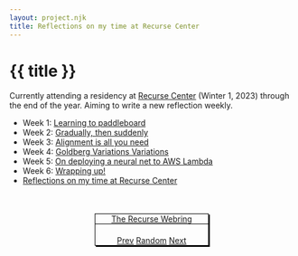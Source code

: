 ```yaml
---
layout: project.njk
title: Reflections on my time at Recurse Center
---
```

# {{ title }}

Currently attending a residency at [Recurse Center](https://www.recurse.com/) (Winter 1, 2023) through the end of the year. Aiming to write a new reflection weekly.

- Week 1: [Learning to paddleboard](/recurse/week-1)
- Week 2: [Gradually, then suddenly](/recurse/week-2)
- Week 3: [Alignment is all you need](/recurse/week-3)
- Week 4: [Goldberg Variations Variations](/recurse/week-4)
- Week 5: [On deploying a neural net to AWS Lambda](/recurse/week-5)
- Week 6: [Wrapping up!](/recurse/week-6)
- [Reflections on my time at Recurse Center](/recurse/reflections)

<!-- Recurse Center webring below! -->
<script src="https://ring.recurse.com/ring.js" type="text/javascript"></script>
<style>
    .recurse-webring {
        border: solid black 1px;
        box-shadow: 2px 2px black;
        margin: 50px auto auto;
        text-align: center;
        width: 200px;
    }
    .recurse-webring .rc-ring-home {
        border-bottom: solid 1px black;
        margin: auto auto 20px ;
    }
    .recurse-webring .rc-ring-nav {
        display: inline-block;
    }
</style>
<div class="recurse-webring">
    <div class="rc-ring-home"><a id="rc-ring-home" data-rc-uuid="a76734eb-cb49-474c-98b1-931ffaece763" href="https://ring.recurse.com/">The Recurse Webring</a></div>
    <div class="rc-ring-nav"><a id="rc-ring-prev" href="https://ring.recurse.com/prev?id=8">Prev</a></div>
    <div class="rc-ring-nav"><a id="rc-ring-rand" href="https://ring.recurse.com/rand">Random</a></div>
    <div class="rc-ring-nav"><a id="rc-ring-next" href="https://ring.recurse.com/next?id=8">Next</a></div>
</div>